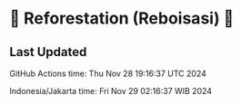 
# 🌳 Reforestation (Reboisasi) 🌲

## Last Updated

GitHub Actions time: Thu Nov 28 19:16:37 UTC 2024

Indonesia/Jakarta time: Fri Nov 29 02:16:37 WIB 2024
